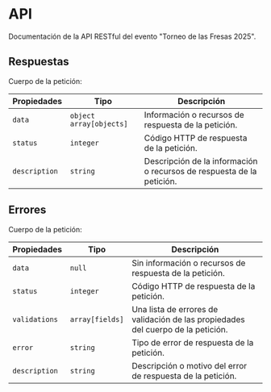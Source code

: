 # API

Documentación de la API RESTful del evento "Torneo de las Fresas 2025".

## Respuestas

Cuerpo de la petición:

| Propiedades | Tipo | Descripción |
| ----------- | ---- | ----------- |
| `data` | `object` `array[objects]` | Información o recursos de respuesta de la petición. |
| `status` | `integer` | Código HTTP de respuesta de la petición. |
| `description` | `string` | Descripción de la información o recursos de respuesta de la petición. |

## Errores

Cuerpo de la petición:

| Propiedades | Tipo | Descripción |
| ----------- | ---- | ----------- |
| `data` | `null` | Sin información o recursos de respuesta de la petición. |
| `status` | `integer` | Código HTTP de respuesta de la petición. |
| `validations` | `array[fields]` | Una lista de errores de validación de las propiedades del cuerpo de la petición. |
| `error` | `string` | Tipo de error de respuesta de la petición. |
| `description` | `string` | Descripción o motivo del error de respuesta de la petición. |
